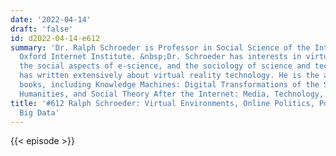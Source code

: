```yaml
---
date: '2022-04-14'
draft: 'false'
id: d2022-04-14-e612
summary: 'Dr. Ralph Schroeder is Professor in Social Science of the Internet at the
  Oxford Internet Institute. &nbsp;Dr. Schroeder has interests in virtual environments,
  the social aspects of e-science, and the sociology of science and technology. He
  has written extensively about virtual reality technology. He is the author of several
  books, including Knowledge Machines: Digital Transformations of the Sciences and
  Humanities, and Social Theory After the Internet: Media, Technology, and Globalization.'
title: '#612 Ralph Schroeder: Virtual Environments, Online Politics, Populism, and
  Big Data'
---
```

{{< episode >}}
